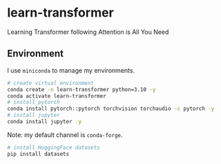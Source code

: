 # learn-transformer

Learning Transformer following Attention is All You Need

## Environment

I use `miniconda` to manage my environments.

```bash
# create virtual environment
conda create -n learn-transformer python=3.10 -y
conda activate learn-transformer
# install pytorch
conda install pytorch::pytorch torchvision torchaudio -c pytorch -y
# install jupyter
conda install jupyter -y
```

Note: my default channel is `conda-forge`.

```bash
# install HuggingFace datasets
pip install datasets
```
